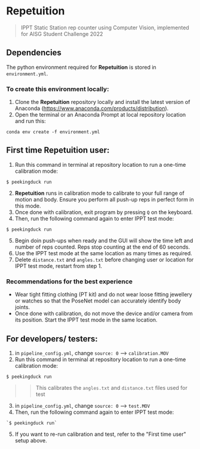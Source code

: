 # Repetuition
>IPPT Static Station rep counter using Computer Vision, implemented for AISG Student Challenge 2022

## Dependencies
The python environment required for **Repetuition** is stored in `environment.yml`.
### To create this environment locally:
1. Clone the **Repetuition** repository locally and install the latest version of Anaconda (https://www.anaconda.com/products/distribution).
2. Open the terminal or an Anaconda Prompt at local repository location and run this:
```
conda env create -f environment.yml
```

## First time **Repetuition** user:
1. Run this command in terminal at repository location to run a one-time calibration mode:
```
$ peekingduck run
```

2. **Repetuition** runs in calibration mode to calibrate to your full range of motion and body. Ensure you perform all push-up reps in perfect form in this mode.
3. Once done with calibration, exit program by pressing `Q` on the keyboard.
4. Then, run the following command again to enter IPPT test mode:
```
$ peekingduck run
```
5. Begin doin push-ups when ready and the GUI will show the time left and number of reps counted. Reps stop counting at the end of 60 seconds.
6. Use the IPPT test mode at the same location as many times as required.
7. Delete `distance.txt` and `angles.txt` before changing user or location for IPPT test mode, restart from step 1.

### Recommendations for the best experience
- Wear tight fitting clothing (PT kit) and do not wear loose fitting jewellery or watches so that the PoseNet model can accurately identify body joints.
- Once done with calibration, do not move the device and/or camera from its position. Start the IPPT test mode in the same location.

## For developers/ testers:
1. in `pipeline_config.yml`, change `source: 0` --> `calibration.MOV`
2. Run this command in terminal at repository location to run a one-time calibration mode:
```
$ peekingduck run
```

>> This calibrates the `angles.txt` and `distance.txt` files used for test

3. in `pipeline_config.yml`, change `source: 0` --> `test.MOV`
4. Then, run the following command again to enter IPPT test mode:
```
`$ peekingduck run`
```

5. If you want to re-run calibration and test, refer to the "First time user" setup above.
